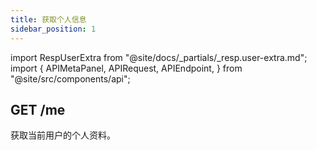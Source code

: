 ```yaml
---
title: 获取个人信息
sidebar_position: 1
---
```


import RespUserExtra from "@site/docs/_partials/_resp.user-extra.md";
import {
  APIMetaPanel,
  APIRequest,
  APIEndpoint,
} from "@site/src/components/api";

## GET /me

获取当前用户的个人资料。

<APIEndpoint url="/me" />

<APIMetaPanel
  scope="PROFILE:READ"
  scopeNote="如授予 `PHONE:READ` 权限，可同时获取用户手机号"
/>

<APIRequest title="Get Profile" url="/me" />

<RespUserExtra />
